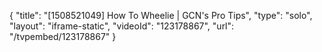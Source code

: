 {
    "title": "[1508521049] How To Wheelie | GCN's Pro Tips",
    "type": "solo",
    "layout": "iframe-static",
    "videoId": "123178867",
    "url": "\/tvpembed\/123178867"
}
